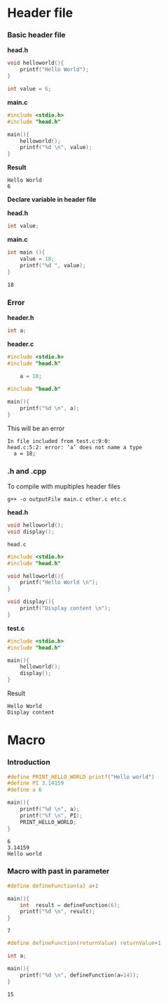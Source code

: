 # Header file

### Basic header file

**head.h**

```c
void helloworld(){
	printf("Hello World");
}

int value = 6;
```

**main.c**

```c
#include <stdio.h>
#include "head.h"

main(){
	helloworld();
	printf("%d \n", value);
}
```

**Result**

```
Hello World
6
```

**Declare variable in header file**

**head.h**

```c
int value;
```

**main.c**

```c
int main (){
	value = 18;
	printf("%d ", value);
}
```

```
18
```

### Error

**header.h**

```c
int a;
```

**header.c**

```c
#include <stdio.h>
#include "head.h"
	
	a = 18;
```

```c
#include "head.h"

main(){
	printf("%d \n", a);
}
```

This will be an error

```
In file included from test.c:9:0:
head.c:5:2: error: ‘a’ does not name a type
  a = 18;
```

### **.h** and **.cpp**

To compile with mupltiples header files

``g++ -o outputFile main.c other.c etc.c``

**head.h**

```c
void helloworld();
void display();
```

``head.c``

```c
#include <stdio.h>
#include "head.h"

void helloworld(){
	printf("Hello World \n");
}

void display(){
	printf("Display content \n");
}
```

**test.c**

```c
#include <stdio.h>
#include "head.h"

main(){
	helloworld();
	display();
}
```
Result

```
Hello World 
Display content 
```

# Macro

### Introduction 

````c
#define PRINT_HELLO_WORLD printf("Hello world")
#define PI 3.14159
#define a 6

main(){
	printf("%d \n", a);
	printf("%f \n", PI);
	PRINT_HELLO_WORLD;
}	
````

```
6
3.14159
Hello world
```

### Macro with past in parameter

```c
#define defineFunction(a) a+1

main(){
	int  result = defineFunction(6);
	printf("%d \n", result);
}	
```
```
7
```

```c
#define defineFunction(returnValue) returnValue+1

int a;

main(){
	printf("%d \n", defineFunction(a=14));
}
```

```
15
```
